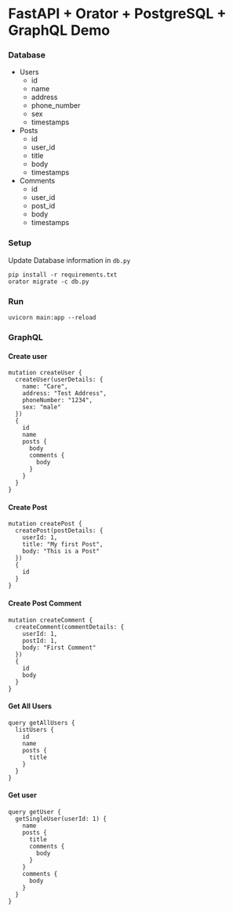 # FastAPI + Orator + PostgreSQL + GraphQL Demo

### Database
- Users
  - id
  - name
  - address
  - phone_number
  - sex
  - timestamps
- Posts
  - id
  - user_id
  - title
  - body
  - timestamps
- Comments
  - id
  - user_id
  - post_id
  - body
  - timestamps
### Setup
Update Database information in `db.py`

```shell
pip install -r requirements.txt
orator migrate -c db.py
```

### Run
```shell
uvicorn main:app --reload
```


### GraphQL

#### Create user
```
mutation createUser {
  createUser(userDetails: {
    name: "Care",
    address: "Test Address",
    phoneNumber: "1234",
    sex: "male"
  })
  {
    id
    name
    posts {
      body
      comments {
        body
      }
    }
  }
}
```

#### Create Post
```
mutation createPost {
  createPost(postDetails: {
    userId: 1,
    title: "My first Post",
    body: "This is a Post"
  })
  {
    id
  }
}
```

#### Create Post Comment
```
mutation createComment {
  createComment(commentDetails: {
    userId: 1,
    postId: 1,
    body: "First Comment"
  })
  {
    id
    body
  }
}
```

#### Get All Users
```
query getAllUsers {
  listUsers {
    id
    name
    posts {
      title
    }
  }
}
```

#### Get user
```
query getUser {
  getSingleUser(userId: 1) {
    name
    posts {
      title
      comments {
        body
      }
    }
    comments {
      body
    }
  }
}
```
